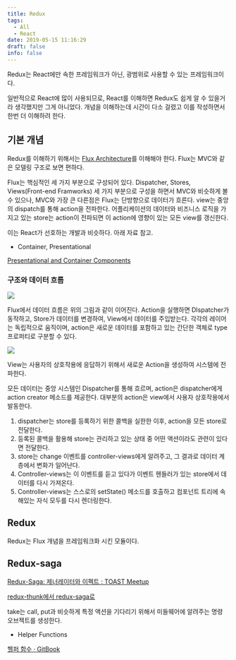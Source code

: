 ```yaml
---
title: Redux
tags:
  - All
  - React
date: 2019-05-15 11:16:29
draft: false
info: false
---
```


Redux는 React에만 속한 프레임워크가 아닌, 광범위로 사용할 수 있는 프레임워크이다.

일반적으로 React에 많이 사용되므로, React를 이해하면 Redux도 쉽게 알 수 있을거라 생각했지만 그게 아니었다. 개념을 이해하는데 시간이 다소 걸렸고 이를 작성하면서 한번 더 이해하려 한다.

## 기본 개념

Redux를 이해하기 위해서는 [Flux Architecture](https://haruair.github.io/flux/docs/overview.html)를 이해해야 한다. Flux는 MVC와 같은 모델링 구조로 보면 편하다. 

Flux는 핵심적인 세 가지 부분으로 구성되어 있다. Dispatcher, Stores, Views(Front-end Framworks) 세 가지 부분으로 구성을 하면서 MVC와 비슷하게 볼 수 있으나, MVC와 가장 큰 다른점은 Flux는 단방향으로 데이터가 흐른다. view는 중앙의 dispatch를 통해 action을 전파한다. 어플리케이션의 데이터와 비즈니스 로직을 가지고 있는 store는 action이 전파되면 이 action에 영향이 있는 모든 view를 갱신한다. 

이는 React가 선호하는 개발과 비슷하다. 아래 자료 참고.

- Container, Presentational

[Presentational and Container Components](https://medium.com/@dan_abramov/smart-and-dumb-components-7ca2f9a7c7d0)

### 구조와 데이터 흐름

![](https://haruair.github.io/flux/img/flux-simple-f8-diagram-1300w.png)

Flux에서 데이터 흐름은 위의 그림과 같이 이어진다. Action을 실행하면 DIspatcher가 동작하고, Store가 데이터를 변경하여, View에서 데이터를 주입받는다. 각각의 레이어는 독립적으로 움직이며, action은 새로운 데이터를 포함하고 있는 간단한 객체로 type 프로퍼티로 구분할 수 있다. 

![](https://haruair.github.io/flux/img/flux-simple-f8-diagram-with-client-action-1300w.png)

View는 사용자의 상호작용에 응답하기 위해서 새로운 Action을 생성하여 시스템에 전파한다.

모든 데이터는 중앙 시스템인 Dispatcher를 통해 흐르며, action은 dispatcher에게 action creator 메소드를 제공한다. 대부분의 action은 view에서 사용자 상호작용에서 발동한다. 

1. dispatcher는 store를 등록하기 위한 콜백을 실한한 이후, action을 모든 store로 전달한다.
2. 등록된 콜백을 활용해 store는 관리하고 있는 상태 중 어떤 액션이라도 관련이 있다면 전달한다. 
3. store는 change 이벤트를 controller-views에게 알려주고, 그 결과로 데이터 계층에서 변화가 일어난다. 
4. Controller-views는 이 이벤트를 듣고 있다가 이벤트 헨들러가 있는 store에서 데이터를 다시 가져온다.
5. Controller-views는 스스로의 setState() 메소드를 호출하고 컴포넌트 트리에 속해있는 자식 모두를 다시 렌더링한다.

## Redux

Redux는 Flux 개념을 프레임워크화 시킨 모듈이다. 

## Redux-saga

[Redux-Saga: 제너레이터와 이펙트 : TOAST Meetup](https://meetup.toast.com/posts/140)

[redux-thunk에서 redux-saga로](https://orezytivarg.github.io/from-redux-thunk-to-sagas/)

take는 call, put과 비슷하게 특정 액션을 기다리기 위해서 미들웨어에 알려주는 명령 오브젝트를 생성한다.

- Helper Functions

[헬퍼 함수 · GitBook](https://mskims.github.io/redux-saga-in-korean/basics/UsingSagaHelpers.html)
